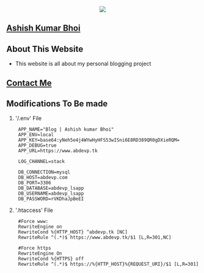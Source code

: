 <p align="center"><img src="https://www.abdevp.tk/favicon.png"></p>

## [Ashish Kumar Bhoi](https://www.abdevp.tk/?launcher=true) ##

## About This Website ##

- This website is all about my personal blogging project

## [Contact Me](https://www.abdevp.tk/contact) ##

## Modifications To Be made ##
1. '/.env' File
        
        APP_NAME="Blog | Ashish kumar Bhoi"
        APP_ENV=local
        APP_KEY=base64:yNeh5e4j4WYwHyHFS53wISni6E8RD389QR0gDXieRQM=
        APP_DEBUG=true
        APP_URL=https://www.abdevp.tk
        
        LOG_CHANNEL=stack
        
        DB_CONNECTION=mysql
        DB_HOST=abdevp.com
        DB_PORT=3306
        DB_DATABASE=abdevp_lsapp
        DB_USERNAME=abdevp_lsapp
        DB_PASSWORD=rVKDhaJpBeEI

2. '.htaccess' File

        #Force www:
        RewriteEngine on 
        RewriteCond %{HTTP_HOST} ^abdevp.tk [NC] 
        RewriteRule ^(.*)$ https://www.abdevp.tk/$1 [L,R=301,NC]
        
        #Force https
        RewriteEngine On
        RewriteCond %{HTTPS} off
        RewriteRule ^(.*)$ https://%{HTTP_HOST}%{REQUEST_URI}/$1 [L,R=301]
